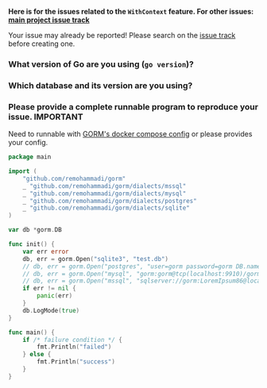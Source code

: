 **Here is for the issues related to the `WithContext` feature. For other issues: [main project issue track](https://github.com/jinzhu/gorm/issues)**

Your issue may already be reported! Please search on the [issue track](https://github.com/remohammadi/gorm/issues) before creating one.

### What version of Go are you using (`go version`)?


### Which database and its version are you using?


### Please provide a complete runnable program to reproduce your issue. **IMPORTANT**

Need to runnable with [GORM's docker compose config](https://github.com/remohammadi/gorm/blob/master/docker-compose.yml) or please provides your config.

```go
package main

import (
	"github.com/remohammadi/gorm"
	_ "github.com/remohammadi/gorm/dialects/mssql"
	_ "github.com/remohammadi/gorm/dialects/mysql"
	_ "github.com/remohammadi/gorm/dialects/postgres"
	_ "github.com/remohammadi/gorm/dialects/sqlite"
)

var db *gorm.DB

func init() {
	var err error
	db, err = gorm.Open("sqlite3", "test.db")
	// db, err = gorm.Open("postgres", "user=gorm password=gorm DB.name=gorm port=9920 sslmode=disable")
	// db, err = gorm.Open("mysql", "gorm:gorm@tcp(localhost:9910)/gorm?charset=utf8&parseTime=True")
	// db, err = gorm.Open("mssql", "sqlserver://gorm:LoremIpsum86@localhost:9930?database=gorm")
	if err != nil {
		panic(err)
	}
	db.LogMode(true)
}

func main() {
	if /* failure condition */ {
		fmt.Println("failed")
	} else {
		fmt.Println("success")
	}
}
```
